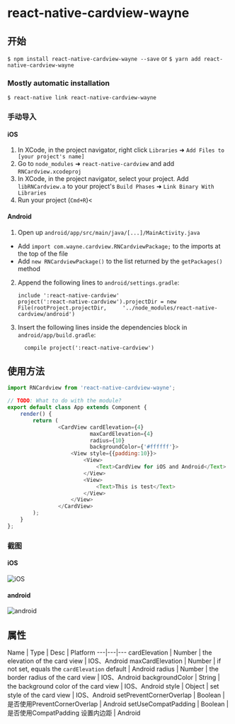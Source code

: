 
# react-native-cardview-wayne

## 开始

`$ npm install react-native-cardview-wayne --save`
or
`$ yarn add react-native-cardview-wayne`

### Mostly automatic installation

`$ react-native link react-native-cardview-wayne`

### 手动导入


#### iOS

1. In XCode, in the project navigator, right click `Libraries` ➜ `Add Files to [your project's name]`
2. Go to `node_modules` ➜ `react-native-cardview` and add `RNCardview.xcodeproj`
3. In XCode, in the project navigator, select your project. Add `libRNCardview.a` to your project's `Build Phases` ➜ `Link Binary With Libraries`
4. Run your project (`Cmd+R`)<

#### Android

1. Open up `android/app/src/main/java/[...]/MainActivity.java`
  - Add `import com.wayne.cardview.RNCardviewPackage;` to the imports at the top of the file
  - Add `new RNCardviewPackage()` to the list returned by the `getPackages()` method
2. Append the following lines to `android/settings.gradle`:
  	```
  	include ':react-native-cardview'
  	project(':react-native-cardview').projectDir = new File(rootProject.projectDir, 	'../node_modules/react-native-cardview/android')
  	```
3. Insert the following lines inside the dependencies block in `android/app/build.gradle`:
  	```
      compile project(':react-native-cardview')
  	```


## 使用方法
```javascript
import RNCardview from 'react-native-cardview-wayne';

// TODO: What to do with the module?
export default class App extends Component {
    render() {
        return (
				<CardView cardElevation={4}
                          maxCardElevation={4}
                          radius={10}
                          backgroundColor={'#ffffff'}>
                    <View style={{padding:10}}>
                        <View>
                            <Text>CardView for iOS and Android</Text>
                        </View>
                        <View>
                            <Text>This is test</Text>
                        </View>
                    </View>
                </CardView>
        );
    }
};
```
### 截图
#### iOS
![iOS](https://github.com/wayne214/react-native-cardview-wayne/raw/master/screenshots/ios.png)
#### android
![android](https://github.com/wayne214/react-native-cardview-wayne/raw/master/screenshots/android.png)

## 属性
Name | Type | Desc | Platform
---|---|---
cardElevation | Number | the elevation of the card view | IOS、Android
maxCardElevation | Number | if not set, equals the ``` cardElevation ``` default | Android
radius | Number | the border radius of the card view | IOS、Android
backgroundColor | String | the background color of the card view | IOS、Android
style | Object | set style of the card view | IOS、Android
setPreventCornerOverlap | Boolean | 是否使用PreventCornerOverlap | Android
setUseCompatPadding | Boolean | 是否使用CompatPadding 设置内边距 | Android
